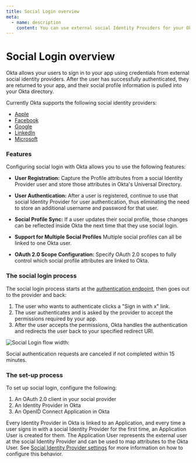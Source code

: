 ```yaml
---
title: Social Login overview
meta:
  - name: description
    content: You can use external social Identity Providers for your Okta apps. Learn more about the accepted features and the social sign-in process.
---
```


# Social Login overview

Okta allows your users to sign in to your app using credentials from external social identity providers. After the user has successfully authenticated, they are returned to your app, and their social profile information is pulled into your Okta directory.

Currently Okta supports the following social identity providers:

- [Apple](/docs/guides/add-an-external-idp/apple/before-you-begin/)
- [Facebook](/docs/guides/add-an-external-idp/facebook/before-you-begin/)
- [Google](/docs/guides/add-an-external-idp/google/before-you-begin/)
- [LinkedIn](/docs/guides/add-an-external-idp/linkedin/before-you-begin/)
- [Microsoft](/docs/guides/add-an-external-idp/microsoft/before-you-begin/)

### Features

Configuring social login with Okta allows you to use the following features:

* **User Registration:** Capture the Profile attributes from a social Identity Provider user and store those attributes in Okta's Universal Directory.

* **User Authentication:** After a user is registered, continue to use that social Identity Provider for user authentication, thus eliminating the need to store an additional username and password for that user.

* **Social Profile Sync:** If a user updates their social profile, those changes can be reflected inside Okta the next time that they use social login.

* **Support for Multiple Social Profiles** Multiple social profiles can all be linked to one Okta user.

* **OAuth 2.0 Scope Configuration:** Specify OAuth 2.0 scopes to fully control which social profile attributes are linked to Okta.

### The social login process

The social login process starts at the [authentication endpoint](/docs/reference/api/oidc/#authorize), then goes out to the provider and back:

1. The user who wants to authenticate clicks a "Sign in with x" link.
2. The user authenticates and is asked by the provider to accept the permissions required by your app.
3. After the user accepts the permissions, Okta handles the authentication and redirects the user back to your specified redirect URI.

![Social Login flow width:](/img/social_login_flow.png "Social Login flow")

<!-- Source for image. Generated using http://www.plantuml.com/plantuml/uml/

@startuml
skinparam monochrome true

participant "Okta" as ok
participant "User Agent" as ua
participant "Social Identity Provider" as idp

ua -> ok: Get /oauth2/v1/authorize
ok -> ua: 302 to IdP's Authorize Endpoint + state
ua -> idp: GET IdP's Authorize Endpoint + state
ua <-> idp: User authenticates
idp -> ua: 302 to /oauth2/v1/authorize/callback + state  + code
ua -> ok: GET /oauth2/v1/authorize/callback + state  + code
ok -> ua: 302 to redirect_uri
@enduml
-->

Social authentication requests are canceled if not completed within 15 minutes.

### The set-up process

To set up social login, configure the following:

1. An OAuth 2.0 client in your social provider
2. An Identity Provider in Okta
3. An OpenID Connect Application in Okta

Every Identity Provider in Okta is linked to an Application, and every time a user signs in with a social Identity Provider for the first time, an Application User is created for them. The Application User represents the external user at the social Identity Provider and can be used to map attributes to the Okta User. See [Social Identity Provider settings](/docs/guides/add-an-external-idp/-/configure-idp-in-okta/#social-identity-provider-settings) for more information on how to configure this behavior.
